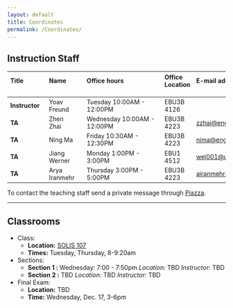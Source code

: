 ```yaml
---
layout: default
title: Coordinates
permalink: /Coordinates/
---
```



## Instruction Staff ##

| **Title**  &nbsp;&nbsp;&nbsp;&nbsp;&nbsp;&nbsp;&nbsp;&nbsp;&nbsp;&nbsp;&nbsp;&nbsp;&nbsp;&nbsp;&nbsp;&nbsp;&nbsp;&nbsp;&nbsp;&nbsp;  |  **Name**  &nbsp;&nbsp;&nbsp;&nbsp;&nbsp;&nbsp;&nbsp;&nbsp;&nbsp;&nbsp;&nbsp;&nbsp;&nbsp;&nbsp;&nbsp; |        | **Office hours** &nbsp;&nbsp;&nbsp;&nbsp;&nbsp;&nbsp;&nbsp;&nbsp;&nbsp;&nbsp;&nbsp;&nbsp;&nbsp;&nbsp;&nbsp;&nbsp;&nbsp;&nbsp;&nbsp;&nbsp;&nbsp;&nbsp;&nbsp;&nbsp;&nbsp;&nbsp;&nbsp;&nbsp;&nbsp;&nbsp;&nbsp;&nbsp;&nbsp;&nbsp;&nbsp;&nbsp;&nbsp;&nbsp;&nbsp;&nbsp;&nbsp;&nbsp;&nbsp;&nbsp; | **Office Location** &nbsp;&nbsp;&nbsp;&nbsp;&nbsp;&nbsp;&nbsp; | **E-mail address** &nbsp;&nbsp;&nbsp;&nbsp;&nbsp;&nbsp;&nbsp;&nbsp;&nbsp;&nbsp;&nbsp;&nbsp;&nbsp;&nbsp; |
|:----------|:------------|:---------:|:-----------------|:--------------------|:----------------------|
|  **Instructor**	| Yoav Freund		| ![](/images/2010yoav2.png)	| Tuesday 10:00AM - 12:00PM	| EBU3B 4126	|                   	|
| **TA**		| Zhen Zhai		| ![](/images/Janet.jpg)	| Wednesday 10:00AM - 12:00PM	| EBU3B 4223 	| zzhai@eng.ucsd.edu	|
| **TA**  		| Ning Ma 		| ![](/images/Ning.jpg)      	| Friday 10:30AM - 12:30PM	| EBU3B 4223    | nima@eng.ucsd.edu 	|
| **TA**  		| Jiang Werner 		| ![](/images/Werner.jpg) 	| Monday 1:00PM - 3:00PM      	| EBU1 4512  	| wej001@ucsd.edu 	|
| **TA**  		| Arya Iranmehr 	| ![](/images/Arya.jpg)         | Thursday 3:00PM - 5:00PM    	| EBU3B 4223    | airanmehr@gmail.com 	|



To contact the teaching staff send a private message through [Piazza](https://piazza.com/ucsd/fall2014/cse103/).

-------------------
## Classrooms ##

* Class:
	* **Location:** [SOLIS 107](/images/MapSolis.png) 
	* **Times:** Tuesday, Thursday, 8-9:20am
* Sections:
	* **Section 1 :** Wednesday: 7:00 - 7:50pm *Location:* TBD
        *Instructor:* TBD
	* **Section 2 :** TBD *Location:* TBD
        *Instructor:* TBD
* Final Exam:
	* **Location:** TBD
	* **Time:** Wednesday, Dec. 17, 3-6pm
